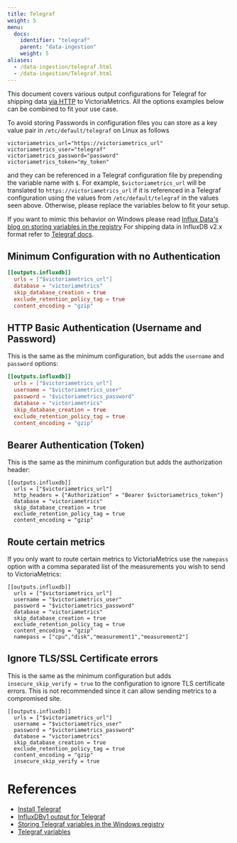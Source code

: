 ```yaml
---
title: Telegraf
weight: 5
menu:
  docs:
    identifier: "telegraf"
    parent: "data-ingestion"
    weight: 5
aliases:
  - /data-ingestion/telegraf.html
  - /data-ingestion/Telegraf.html
---
```

This document covers various output configurations for Telegraf for shipping data [via HTTP](https://docs.victoriametrics.com/#how-to-send-data-from-influxdb-compatible-agents-such-as-telegraf)
to VictoriaMetrics. All the options examples below can be combined to fit your use case.

To avoid storing Passwords in configuration files you can store as a key value pair in `/etc/default/telegraf` on Linux as follows
```
victoriametrics_url="https://victoriametrics_url"
victoriametrics_user="telegraf"
victoriametrics_password="password"
victoriametrics_token="my_token"
```
and they can be referenced in a Telegraf configuration file by prepending the variable name with `$`.
For example, `$victoriametrics_url` will be translated to `https://victoriametrics_url` if it is referenced in a Telegraf configuration using the values from `/etc/default/telegraf` in the values seen above.
Otherwise, please replace the variables below to fit your setup.

If you want to mimic this behavior on Windows please read [Influx Data's blog on storing variables in the registry](https://www.influxdata.com/blog/using-telegraf-on-windows/)
For shipping data in InfluxDB v2.x format refer to [Telegraf docs](https://github.com/influxdata/telegraf/blob/master/plugins/outputs/influxdb_v2/README.md).

## Minimum Configuration with no Authentication

```toml
[[outputs.influxdb]]
  urls = ["$victoriametrics_url"]
  database = "victoriametrics"
  skip_database_creation = true
  exclude_retention_policy_tag = true
  content_encoding = "gzip"
```

## HTTP Basic Authentication (Username and Password)

This is the same as the minimum configuration, but adds the `username` and `password` options:
```toml
[[outputs.influxdb]]
  urls = ["$victoriametrics_url"]
  username = "$victoriametrics_user"
  password = "$victoriametrics_password"
  database = "victoriametrics"
  skip_database_creation = true
  exclude_retention_policy_tag = true
  content_encoding = "gzip"
```

## Bearer Authentication (Token)

This is the same as the minimum configuration but adds the authorization header:
```
[[outputs.influxdb]]
  urls = ["$victoriametrics_url"]
  http_headers = {"Authorization" = "Bearer $victoriametrics_token"}
  database = "victoriametrics"
  skip_database_creation = true
  exclude_retention_policy_tag = true
  content_encoding = "gzip"
```

## Route certain metrics

If you only want to route certain metrics to VictoriaMetrics use the `namepass` option with a comma separated list of the measurements you wish to send to VictoriaMetrics:
```
[[outputs.influxdb]]
  urls = ["$victoriametrics_url"]
  username = "$victoriametrics_user"
  password = "$victoriametrics_password"
  database = "victoriametrics"
  skip_database_creation = true
  exclude_retention_policy_tag = true
  content_encoding = "gzip"
  namepass = ["cpu","disk","measurement1","measurement2"]
```

## Ignore TLS/SSL Certificate errors

This is the same as the minimum configuration but adds `insecure_skip_verify = true` to the configuration to ignore TLS certificate errors.
This is not recommended since it can allow sending metrics to a compromised site.

```
[[outputs.influxdb]]
  urls = ["$victoriametrics_url"]
  username = "$victoriametrics_user"
  password = "$victoriametrics_password"
  database = "victoriametrics"
  skip_database_creation = true
  exclude_retention_policy_tag = true
  content_encoding = "gzip"
  insecure_skip_verify = true
```

# References 

- [Install Telegraf](https://docs.influxdata.com/telegraf/v1/install/)
- [InfluxDBv1 output for Telegraf](https://github.com/influxdata/telegraf/tree/master/plugins/outputs/influxdb)
- [Storing Telegraf variables in the Windows registry](https://www.influxdata.com/blog/using-telegraf-on-windows/)
- [Telegraf variables](https://docs.influxdata.com/telegraf/v1/configuration/#example-telegraf-environment-variables)
